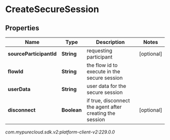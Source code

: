 # CreateSecureSession


## Properties

| Name | Type | Description | Notes |
| ------------ | ------------- | ------------- | ------------- |
| **sourceParticipantId** | **String** | requesting participant |  [optional] |
| **flowId** | **String** | the flow id to execute in the secure session |  |
| **userData** | **String** | user data for the secure session |  |
| **disconnect** | **Boolean** | if true, disconnect the agent after creating the session |  [optional] |




_com.mypurecloud.sdk.v2:platform-client-v2:229.0.0_
